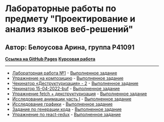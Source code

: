 # Лабораторные работы по предмету "Проектирование и анализ языков веб-решений"
## Автор: Белоусова Арина, группа P41091

**[Ссылка на GitHub Pages](https://brinale.github.io/LanguageAnalysisLabs/)**
**[Курсовая работа](https://niuitmo-my.sharepoint.com/:w:/g/personal/337213_niuitmo_ru/EXuaw_S_U2lPtd-zFatGGxkBYW2wL7RN_2xnVjlNdvrSDw?e=hv3x06)**

---

* [Лабораторная работа №1](https://kodaktor.ru/g/xsl_intro) - 
    [Выполненное задание](https://brinale.github.io/LanguageAnalysisLabs/task-xsl.html)
* [Упражнение на композицию](https://node-server.online/m/mod/forum/view.php?id=823) - 
    [Выполненное задание](https://kodaktor.ru/eea19bc)
* [Чекинатор «Деструктуризация» - 2](https://kodaktor.ru/g/destr) - 
    [Выполненное задание](https://kodaktor.ru/ac7e692)
* [Чекинатор 15-04-2022-buf](https://kodaktor.ru/types16112021) - 
    [Выполненное задание](https://kodaktor.ru/1045aaf)
* [Упражнение fetch + декструктуризация](https://node-server.online/m/mod/forum/view.php?id=884) - 
    [Выполненное задание](https://kodaktor.ru/82948a7)
* [Исследование анимации часть I](https://node-server.online/m/mod/forum/view.php?id=894) - 
    [Выполненное задание](https://kodaktor.ru/290773e)
* [Исследование графики](https://node-server.online/m/mod/forum/view.php?id=897) - 
    [Выполненное задание](https://kodaktor.ru/61d170e)
* [Задание по генерации кода](https://node-server.online/m/mod/forum/view.php?id=763) - 
    [Выполненное задание](https://kodaktor.ru/f5d1e72)
* [Упражнение по react-redux](https://node-server.online/m/mod/forum/view.php?id=953) - 
    [Выполненное задание](https://kodaktor.ru/ef42ada)
